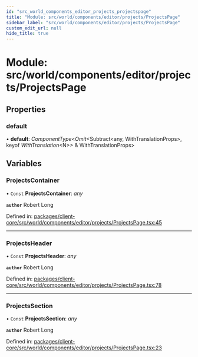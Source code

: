```yaml
---
id: "src_world_components_editor_projects_projectspage"
title: "Module: src/world/components/editor/projects/ProjectsPage"
sidebar_label: "src/world/components/editor/projects/ProjectsPage"
custom_edit_url: null
hide_title: true
---
```


# Module: src/world/components/editor/projects/ProjectsPage

## Properties

### default

• **default**: *ComponentType*<*Omit*<Subtract<any, WithTranslationProps\>, keyof *WithTranslation*<N\>\> & WithTranslationProps\>

## Variables

### ProjectsContainer

• `Const` **ProjectsContainer**: *any*

**`author`** Robert Long

Defined in: [packages/client-core/src/world/components/editor/projects/ProjectsPage.tsx:45](https://github.com/xr3ngine/xr3ngine/blob/2d83606b6/packages/client-core/src/world/components/editor/projects/ProjectsPage.tsx#L45)

___

### ProjectsHeader

• `Const` **ProjectsHeader**: *any*

**`author`** Robert Long

Defined in: [packages/client-core/src/world/components/editor/projects/ProjectsPage.tsx:78](https://github.com/xr3ngine/xr3ngine/blob/2d83606b6/packages/client-core/src/world/components/editor/projects/ProjectsPage.tsx#L78)

___

### ProjectsSection

• `Const` **ProjectsSection**: *any*

**`author`** Robert Long

Defined in: [packages/client-core/src/world/components/editor/projects/ProjectsPage.tsx:23](https://github.com/xr3ngine/xr3ngine/blob/2d83606b6/packages/client-core/src/world/components/editor/projects/ProjectsPage.tsx#L23)
